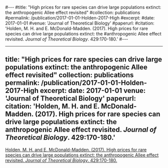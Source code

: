 #---
#title: "High prices for rare species can drive large populations extinct: the anthropogenic Allee effect revisited"
#collection: publications
#permalink: /publication/2017-01-01-Holden-2017-High
#excerpt:
#date: 2017-01-01
#venue: 'Journal of Theoretical Biology'
#paperurl: 
#citation: 'Holden, M. H.  and E. McDonald-Madden. (2017). High prices for rare species can drive large populations extinct: the #anthropogenic Allee effect revisited. <i>Journal of Theoretical Biology</i>. 429:170-180.'
#---

---
title: "High prices for rare species can drive large populations extinct: the anthropogenic Allee effect revisited"
collection: publications
permalink: /publication/2017-01-01-Holden-2017-High
excerpt:
date: 2017-01-01
venue: 'Journal of Theoretical Biology'
paperurl: 
citation: 'Holden, M. H.  and E. McDonald-Madden. (2017). High prices for rare species can drive large populations extinct: the anthropogenic Allee effect revisited. <i>Journal of Theoretical Biology</i>. 429:170-180.'
---

[Holden, M. H.  and E. McDonald-Madden. (2017). High prices for rare species can drive large populations extinct: the anthropogenic Allee effect revisited. <i>Journal of Theoretical Biology</i>. 429:170-180.]( https://matthewhholden.github.io/files/Holden_McDonaldMadden_2017_Anthropogenic_Allee_Effect_JTB.pdf
)
